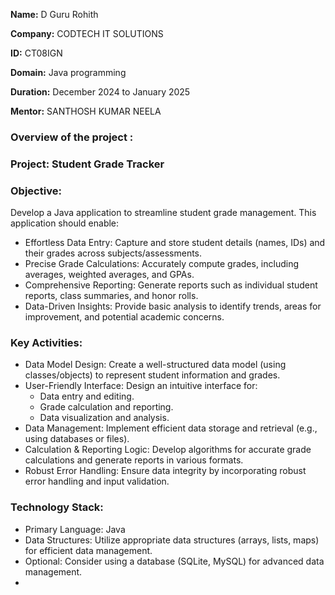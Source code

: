 **Name:** D Guru Rohith

**Company:** CODTECH IT SOLUTIONS 

**ID:** CT08IGN

**Domain:** Java programming

**Duration:** December 2024 to January 2025

**Mentor:** SANTHOSH KUMAR NEELA
### Overview of the project :
### Project: Student Grade Tracker
### Objective:
Develop a Java application to streamline student grade management. This application should enable:
 * Effortless Data Entry: Capture and store student details (names, IDs) and their grades across subjects/assessments.
 * Precise Grade Calculations: Accurately compute grades, including averages, weighted averages, and GPAs.
 * Comprehensive Reporting: Generate reports such as individual student reports, class summaries, and honor rolls.
 * Data-Driven Insights: Provide basic analysis to identify trends, areas for improvement, and potential academic concerns.
### Key Activities:
 * Data Model Design: Create a well-structured data model (using classes/objects) to represent student information and grades.
 * User-Friendly Interface: Design an intuitive interface for:
   * Data entry and editing.
   * Grade calculation and reporting.
   * Data visualization and analysis.
 * Data Management: Implement efficient data storage and retrieval (e.g., using databases or files).
 * Calculation & Reporting Logic: Develop algorithms for accurate grade calculations and generate reports in various formats.
 * Robust Error Handling: Ensure data integrity by incorporating robust error handling and input validation.
### Technology Stack:
 * Primary Language: Java
 * Data Structures: Utilize appropriate data structures (arrays, lists, maps) for efficient data management.
 * Optional: Consider using a database (SQLite, MySQL) for advanced data management.
 * 
